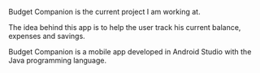 Budget Companion is the current project I am working at.

The idea behind this app is to help the user track his current balance, expenses and savings.

Budget Companion is a mobile app developed in Android Studio with the Java programming language.
